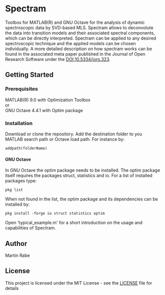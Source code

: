 # Spectram

Toolbox for MATLAB(R) and GNU Octave for the analysis of dynamic spectroscopic data by SVD-based MLS. Spectram allows to deconvolute the data into transition models and their associated spectral components, which can be directly interpreted. Spectram can be applied to any desired spectroscopic technique and the applied models can be chosen individually.
A more detailed description on how spectram works can be found in the associated meta paper published in the Journal of Open Research Software under the [DOI:10.5334/jors.323](https://doi.org10.5334/jors.323).

## Getting Started

### Prerequisites

MATLAB(R) 9.0 with Optimization Toolbox\
or\
GNU Octave 4.4.1 with Optim package

### Installation

Download or clone the repository. Add the destination folder to you MATLAB search path or Octave load path. For instance by:

```
addpath(folderName)
```

#### GNU Octave
In GNU Octave the optim package needs to be installed. The optim package itself requires the packages struct, statistics and io. For a list of installed packages type:

```
pkg list
```

When not found in the list, the optim package and its dependencies can be installed by:

```
pkg install -forge io struct statistics optim
```

Open 'typical_example.m' for a short introduction on the usage and capabilities of Spectram.

## Author

Martin Rabe

## License

This project is licensed under the MIT License - see the [LICENSE](LICENSE) file for details
